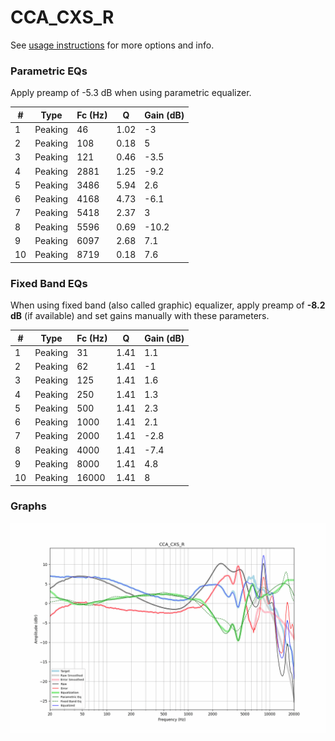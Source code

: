 # CCA_CXS_R
See [usage instructions](https://github.com/jaakkopasanen/AutoEq#usage) for more options and info.

### Parametric EQs
Apply preamp of -5.3 dB when using parametric equalizer.

|   # | Type    |   Fc (Hz) |    Q |   Gain (dB) |
|-----|---------|-----------|------|-------------|
|   1 | Peaking |        46 | 1.02 |        -3   |
|   2 | Peaking |       108 | 0.18 |         5   |
|   3 | Peaking |       121 | 0.46 |        -3.5 |
|   4 | Peaking |      2881 | 1.25 |        -9.2 |
|   5 | Peaking |      3486 | 5.94 |         2.6 |
|   6 | Peaking |      4168 | 4.73 |        -6.1 |
|   7 | Peaking |      5418 | 2.37 |         3   |
|   8 | Peaking |      5596 | 0.69 |       -10.2 |
|   9 | Peaking |      6097 | 2.68 |         7.1 |
|  10 | Peaking |      8719 | 0.18 |         7.6 |

### Fixed Band EQs
When using fixed band (also called graphic) equalizer, apply preamp of **-8.2 dB** (if available) and set gains manually with these parameters.

|   # | Type    |   Fc (Hz) |    Q |   Gain (dB) |
|-----|---------|-----------|------|-------------|
|   1 | Peaking |        31 | 1.41 |         1.1 |
|   2 | Peaking |        62 | 1.41 |        -1   |
|   3 | Peaking |       125 | 1.41 |         1.6 |
|   4 | Peaking |       250 | 1.41 |         1.3 |
|   5 | Peaking |       500 | 1.41 |         2.3 |
|   6 | Peaking |      1000 | 1.41 |         2.1 |
|   7 | Peaking |      2000 | 1.41 |        -2.8 |
|   8 | Peaking |      4000 | 1.41 |        -7.4 |
|   9 | Peaking |      8000 | 1.41 |         4.8 |
|  10 | Peaking |     16000 | 1.41 |         8   |

### Graphs
![](./CCA_CXS_R.png)
